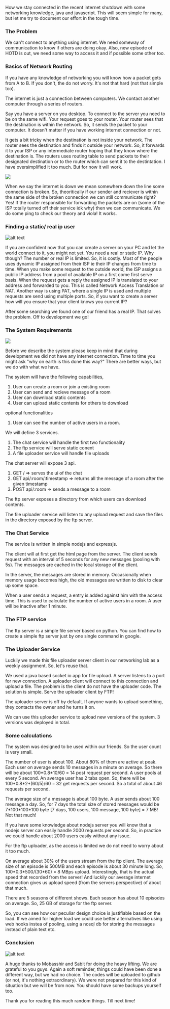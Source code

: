 How we stay connected in the recent internet shutdown with some networking knowledge, java and javascript. This will seem simple for many, but let me try to document our effort in the tough time. 

### The Problem

We can't connect to anything using internet. We need someway of communication to know if others are doing okay. Also, new episode of HOTD is out, we need some way to access it and if possible some other too. 

### Basics of Network Routing 

If you have any knowledge of networking you will know how a packet gets from A to B. If you don't, the do not worry. It's not that hard (not that simple too). 

The internet is just a connection between computers. We contact another computer through a series of routers. 

Say you have a server on you desktop. To connect to the server you need to be on the same wifi. Your request goes to your router. Your router sees that the destination is within the network. So, it sends the packet to your computer. It doesn't matter if you have working internet connection or not. 

It gets a bit tricky when the destination is not inside your network. The router sees the destination and finds it outside your network. So, it forwards it to your ISP or any intermediate router hoping that they know where the destination is. The routers uses routing table to send packets to their designated destination or to the router which can sent it to the destintation. I have oversimplified it too much. But for now it will work. 

<!-- ![](https://encrypted-tbn0.gstatic.com/images?q=tbn:ANd9GcRNRQ7O-1daCJpVzbpRn4_FHtXQeLk18wUYMg&s) -->
![](assets/internet.jpg)

When we say the internet is down we mean somewhere down the line some connection is broken. So, theoritically if our sender and reciever is within the same side of the broken connection we can still communicate right? Yes! If the router responsible for forwarding the packets are on (some of the ISP totally turned off their service idk why) then we can communicate. We do some ping to check our theory and viola! It works.

### Finding a static/ real ip user

![alt text](assets/nat.png)

If you are confident now that you can create a server on your PC and let the world connect to it, you might not yet. You need a real or static IP. Why though? The number or real IP is limited. So, it is costly. Most of the people uses dynamic IP assigned from their ISP ie their IP changes from time to time. When you make some request to the outside world, the ISP assigns a public IP address from a pool of available IP on a first come first serve basis. When the request gets a reply the assigned IP is translated to your address and forwarded to you. This is called Network Access Translation or NAT. Another way is using PAT, where a single IP is used and multiple requests are send using multiple ports. So, if you want to create a server how will you ensure that your client knows you current IP? 

After some searching we found one of our friend has a real IP. That solves the problem. Off to development we go! 

### The System Requirements

![](assets/jogajog.jpg)

Before we describe the system please keep in mind that during development we did not have any internet connection. Time to time you might ask "why on earth is this done this way?" There are better ways, but we do with what we have.

The system will have the following capabilities, 
1. User can create a room or join a existing room
1. User can send and recieve message of a room
1. User can download static contents
1. User can upload static contents for others to download

optional functionalities
1. User can see the number of active users in a room.

We will define 3 services. 
1. The chat service will handle the first two functionality
1. The ftp service will serve static conent
1. A file uploader service will handle file uploads

The chat server will expose 3 api.
1. GET / => serves the ui of the chat
2. GET api/:room/:timestamp => returns all the message of a room after the given timestamp
3. POST api/:room => sends a message to a room

The ftp server exposes a directory from which users can download contents. 

The file uploader service will listen to any upload request and save the files in the directory exposed by the ftp server. 

### The Chat Service

The service is written in simple nodejs and expressjs. 

The client will at first get the html page from the server. The client sends request with an interval of 5 seconds for any new messages (pooling with 5s). The messages are cached in the local storage of the client. 

In the server, the messages are stored in memory. Occasionally when memory usage becomes high, the old messages are written to disk to clear up some space.

When a user sends a request, a entry is added against him with the access time. This is used to calculate the number of active users in a room. A user will be inactive after 1 minute.

### The FTP service

The ftp server is a simple file server based on python. You can find how to create a simple ftp server just by one single command in google. 

### The Uploader Service

Luckily we made this file uploader server client in our networking lab as a weekly assignment. So, let's reuse that.

We used a java based socket io app for file upload. A server listens to a port for new connection. A uploader client will connect to this connection and upload a file. The problem is the client do not have the uploader code. The solution is simple. Serve the uploader client by FTP! 

The uploader server is off by default. If anyone wants to upload something, they contacts the owner and he turns it on.

We can use this uploader service to upload new versions of the system. 3 versions was deployed in total. 

### Some calculations

The system was designed to be used within our friends. So the user count is very small. 

The number of user is about 100. About 80% of them are active at peak. Each user on average sends 10 messages in a minute on average. So there will be about 100\*0.8\*10/60 = 14 post request per second. A user pools at every 5 second. An average user has 2 tabs open. So, there will be 100\*0.8\*2\*(60/5)/60 = 32 get requests per second. So a total of about 46 requests per second.

The average size of a message is about 100 byte. A user sends about 100 message a day. So, for 7 days the total size of stored messages would be 7\*100\*100\*100 byte [7 days, 100 users, 100 message, 100 byte] = 7 MB! Not that much! 

If you have some knowledge about nodejs server you will know that a nodejs server can easily handle 2000 requests per second. So, in practice we could handle about 2000 users easily without any issue. 

For the ftp uploader, as the access is limited we do not need to worry about it too much. 

On average about 30% of the users stream from the ftp client. The average size of an episode is 500MB and each episode is about 30 minute long. So, 100\*0.3\*500/(30*60) = 8 MBps upload. Interestingly, that is the actual speed that recorded from the server! And luckily our average internet connection gives us upload speed (from the servers perspective) of about that much. 

There are 5 seasons of different shows. Each season has about 10 episodes on average. So, 25 GB of storage for the ftp server.

So, you can see how our peculiar design choice is justifiable based on the load. If we aimed for higher load we could use better alternatives like using web hooks instea of pooling, using a nosql db for storing the messages instead of plain text etc.

### Conclusion

![alt text](assets/ui.png)

A huge thanks to Mobasshir and Sabit for doing the heavy lifting. We are grateful to you guys. Again a soft reminder, things could have been done a different way, but we had no choice. The codes will be uploaded to github (or not, it's nothing extraordinary). We were not prepared for this kind of situation but we will be from now. You should have some backups yourself too.

Thank you for reading this much random things. Till next time!




